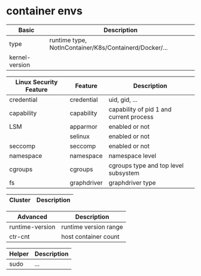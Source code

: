# container envs

| Basic          | Description                                            |
|----------------|--------------------------------------------------------|
| type           | runtime type, NotInContainer/K8s/Containerd/Docker/... |
| kernel-version |

| Linux Security Feature | Feature     | Description                             |
|------------------------|-------------|-----------------------------------------|
| credential             | credential  | uid, gid, ...                           |
| capability             | capability  | capability of pid 1 and current process |
| LSM                    | apparmor    | enabled or not                          |
|                        | selinux     | enabled or not                          |
| seccomp                | seccomp     | enabled or not                          |
| namespace              | namespace   | namespace level                         |
| cgroups                | cgroups     | cgroups type and top level subsystem    |
| fs                     | graphdriver | graphdriver type                        |

| Cluster | Description |
|---------|-------------|

| Advanced        | Description           |
|-----------------|-----------------------|
| runtime-version | runtime version range |
| ctr-cnt         | host container count  |

| Helper | Description |
| ---- | --- |
| sudo | ... |
